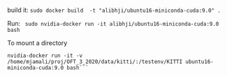 build it:
``` sudo docker build  -t "alibhji/ubuntu16-miniconda-cuda:9.0" . ```

Run:
``` sudo nvidia-docker run -it alibhji/ubuntu16-miniconda-cuda:9.0 bash``` 

To mount a directory
``` 
nvidia-docker run -it -v /home/mjamali/proj/OFT_3_2020/data/kitti/:/testenv/KITTI ubuntu16-miniconda-cuda:9.0 bash``` 

